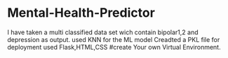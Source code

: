 # Mental-Health-Predictor
I have taken a multi classified data set wich contain bipolar1,2 and depression as output.
used KNN for the ML model
Creadted a PKL file
for deployment used Flask,HTML,CSS
#create Your own Virtual Environment.
